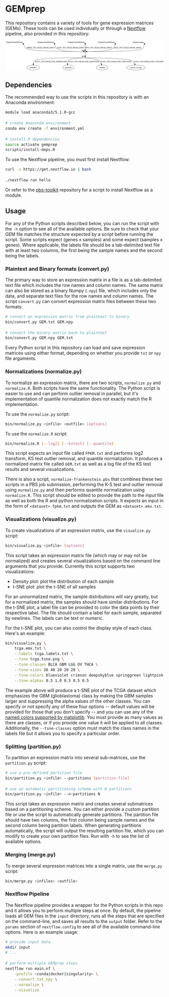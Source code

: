 # GEMprep

This repository contains a variety of tools for gene expression matrices (GEMs). These tools can be used individually or through a [Nextflow](https://nextflow.io/) pipeline, also provided in this repository:

<img src="images/pipeline.png"/>

## Dependencies

The recommended way to use the scripts in this repository is with an Anaconda environment:
```bash
module load anaconda3/5.1.0-gcc

# create Anaconda environment
conda env create -f environment.yml

# install R dependencies
source activate gemprep
scripts/install-deps.R
```

To use the Nextflow pipeline, you must first install Nextflow:
```bash
curl -s https://get.nextflow.io | bash

./nextflow run hello
```

Or refer to the [pbs-toolkit](https://github.com/bentsherman/pbs-toolkit) repository for a script to install Nextflow as a module.

## Usage

For any of the Python scripts described below, you can run the script with the `-h` option to see all of the available options. Be sure to check that your GEM file matches the structure expected by a script before running the script. Some scripts expect (genes x samples) and some expect (samples x genes). Where applicable, the labels file should be a tab-delimited text file with at least two columns, the first being the sample names and the second being the labels.

### Plaintext and Binary formats (convert.py)

The primary way to store an expression matrix in a file is as a tab-delimited text file which includes the row names and column names. The same matrix can also be stored as a binary Numpy (`.npy`) file, which includes only the data, and separate text files for the row names and column names. The script `convert.py` can convert expression matrix files between these two formats:
```bash
# convert an expression matrix from plaintext to binary
bin/convert.py GEM.txt GEM.npy

# convert the binary matrix back to plaintext
bin/convert.py GEM.npy GEM.txt
```

Every Python script in this repository can load and save expression matrices using either format, depending on whether you provide `txt` or `npy` file arguments.

### Normalizations (normalize.py)

To normalize an expression matrix, there are two scripts, `normalize.py` and `normalize.R`. Both scripts have the same functionality. The Python script is easier to use and can perform outlier removal in parallel, but it's implementation of quantile normalization does not exactly match the R implementation.

To use the `normalize.py` script:
```bash
bin/normalize.py <infile> <outfile> [options]
```

To use the `normalize.R` script:
```bash
bin/normalize.R [--log2] [--kstest] [--quantile]
```

This script expects an input file called `FPKM.txt` and performs log2 transform, KS test outlier removal, and quantile normalization. It produces a normalized matrix file called `GEM.txt` as well as a log file of the KS test results and several visualizations.

There is also a script, `normalize-frankenstein.pbs` that combines these two scripts in a PBS job submission, performing the K-S test and outlier removal using `normalize.py` and then performs quantile normalization using `normalize.R`. This script should be edited to provide the path to the input file as well as both the R and python normalization scripts. It expects an input in the form of `<dataset>.fpkm.txt` and outputs the GEM as `<dataset>.emx.txt`.

### Visualizations (visualize.py)

To create visualizations of an expression matrix, use the `visualize.py` script:
```bash
bin/visualize.py <infile> [options]
```

This script takes an expression matrix file (which may or may not be normalized) and creates several visualizations based on the command line arguments that you provide. Currently this script supports two visualizations:

- Density plot: plot the distribution of each sample
- t-SNE plot: plot the t-SNE of all samples

For an unnormalized matrix, the sample distributions will vary greatly, but for a normalized matrix, the samples should have similar distributions. For the t-SNE plot, a label file can be provided to color the data points by their respective label. The file should contain a label for each sample, separated by newlines. The labels can be text or numeric.

For the t-SNE plot, you can also control the display style of each class. Here's an example:
```bash
bin/visualize.py \
    tcga.emx.txt \
    --labels tcga.labels.txt \
    --tsne tcga.tsne.png \
    --tsne-classes BLCA GBM LGG OV THCA \
    --tsne-sizes 20 40 20 20 20 \
    --tsne-colors blueviolet crimson deepskyblue springgreen lightpink \
    --tsne-alphas 0.5 1.0 0.5 0.5 0.5
```

The example above will produce a t-SNE plot of the TCGA dataset which emphasizes the GBM (glioblastoma) class by making the GBM samples larger and suppressing the alpha values of the other classes. You can specify or not specify any of these four options -- default values will be provided for those that you don't specify -- and you can use any of the [named colors supported by matplotlib](https://matplotlib.org/3.2.2/gallery/color/named_colors.html). You must provide as many values as there are classes, or if you provide one value it will be applied to all classes. Additionally, the `--tsne-classes` option must match the class names in the labels file but it allows you to specify a particular order.

### Splitting (partition.py)

To partition an expression matrix into several sub-matrices, use the `partition.py` script:
```bash
# use a pre-defined partition file
bin/partition.py <infile> --partitions [partition-file]

# use an automatic partitioning scheme with N partitions
bin/partition.py <infile> --n-partitions N
```

This script takes an expression matrix and creates several submatrices based on a partitioning scheme. You can either provide a custom partition file or use the script to automatically generate partitions. The partition file should have two columns, the first column being sample names and the second column being partition labels. When generating partitions automatically, the script will output the resulting partition file, which you can modify to create your own partition files. Run with `-h` to see the list of available options.

### Merging (merge.py)

To merge several expression matrices into a single matrix, use the `merge.py` script:
```bash
bin/merge.py <infiles> <outfile>
```

### Nextflow Pipeline

The Nextflow pipeline provides a wrapper for the Python scripts in this repo and it allows you to perform multiple steps at once. By default, the pipeline loads all GEM files in the `input` directory, runs all the steps that are specified on the command-line, and saves all results to the `output` folder. Refer to the `params` section of `nextflow.config` to see all of the available command-line options. Here is an example usage:
```bash
# provide input data
mkdir input
# ...

# perform multiple GEMprep steps
nextflow run main.nf \
    -profile <conda|docker|singularity> \
    --convert_txt_npy \
    --normalize \
    --visualize
```
